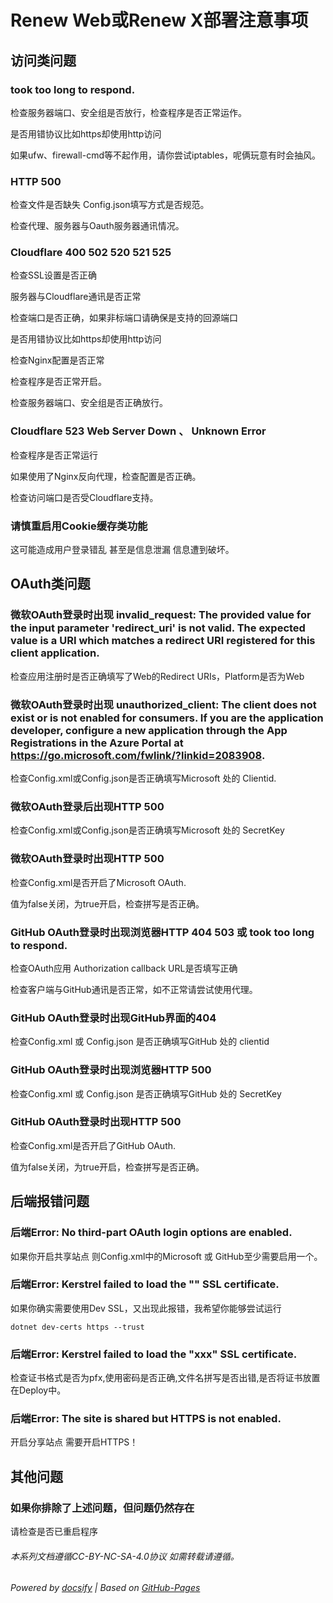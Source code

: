 # Renew Web或Renew X部署注意事项


## 访问类问题

### took too long to respond.

检查服务器端口、安全组是否放行，检查程序是否正常运作。

是否用错协议比如https却使用http访问

如果ufw、firewall-cmd等不起作用，请你尝试iptables，呢俩玩意有时会抽风。

### HTTP 500

检查文件是否缺失 Config.json填写方式是否规范。

检查代理、服务器与Oauth服务器通讯情况。

### Cloudflare 400 502 520 521 525

检查SSL设置是否正确

服务器与Cloudflare通讯是否正常

检查端口是否正确，如果非标端口请确保是支持的回源端口

是否用错协议比如https却使用http访问

检查Nginx配置是否正常

检查程序是否正常开启。

检查服务器端口、安全组是否正确放行。

### Cloudflare 523 Web Server Down 、 Unknown Error

检查程序是否正常运行

如果使用了Nginx反向代理，检查配置是否正确。

检查访问端口是否受Cloudflare支持。

### 请慎重启用Cookie缓存类功能

这可能造成用户登录错乱 甚至是信息泄漏 信息遭到破坏。


## OAuth类问题

### 微软OAuth登录时出现 invalid_request: The provided value for the input parameter 'redirect_uri' is not valid. The expected value is a URI which matches a redirect URI registered for this client application.

检查应用注册时是否正确填写了Web的Redirect URIs，Platform是否为Web

### 微软OAuth登录时出现 unauthorized_client: The client does not exist or is not enabled for consumers. If you are the application developer, configure a new application through the App Registrations in the Azure Portal at https://go.microsoft.com/fwlink/?linkid=2083908.

检查Config.xml或Config.json是否正确填写Microsoft 处的 Clientid.

### 微软OAuth登录后出现HTTP 500

检查Config.xml或Config.json是否正确填写Microsoft 处的 SecretKey

### 微软OAuth登录时出现HTTP 500

检查Config.xml是否开启了Microsoft OAuth.

值为false关闭，为true开启，检查拼写是否正确。

### GitHub OAuth登录时出现浏览器HTTP 404 503 或 took too long to respond.

检查OAuth应用 Authorization callback URL是否填写正确

检查客户端与GitHub通讯是否正常，如不正常请尝试使用代理。

### GitHub OAuth登录时出现GitHub界面的404

检查Config.xml 或 Config.json 是否正确填写GitHub 处的 clientid

### GitHub OAuth登录时出现浏览器HTTP 500

检查Config.xml 或 Config.json 是否正确填写GitHub 处的 SecretKey

### GitHub OAuth登录时出现HTTP 500

检查Config.xml是否开启了GitHub OAuth.

值为false关闭，为true开启，检查拼写是否正确。


## 后端报错问题

### 后端Error: No third-part OAuth login options are enabled.

如果你开启共享站点 则Config.xml中的Microsoft 或 GitHub至少需要启用一个。

### 后端Error: Kerstrel failed to load the "" SSL certificate.

如果你确实需要使用Dev SSL，又出现此报错，我希望你能够尝试运行
~~~
dotnet dev-certs https --trust
~~~

### 后端Error: Kerstrel failed to load the "xxx" SSL certificate.

检查证书格式是否为pfx,使用密码是否正确,文件名拼写是否出错,是否将证书放置在Deploy中。

### 后端Error: The site is shared but HTTPS is not enabled.

开启分享站点 需要开启HTTPS！


## 其他问题

### 如果你排除了上述问题，但问题仍然存在

请检查是否已重启程序



###### 本系列文档遵循CC-BY-NC-SA-4.0协议 如需转载请遵循。

###### Powered by [docsify](https://docsify.js.org/#/zh-cn/) | Based on [GitHub-Pages](https://github.com/leeskyler-top/Microsoft365-E5Developer-Renew-Web-Docs/)
